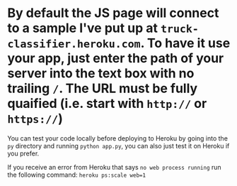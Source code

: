 # By default the JS page will connect to a sample I've put up at `truck-classifier.heroku.com`.  To have it use your app, just enter the path of your server into the text box with no trailing `/`.  The URL must be fully quaified (i.e. start with `http://` or `https://`)

You can test your code locally before deploying to Heroku by going into the `py` directory and running `python app.py`, you can also just test it on Heroku if you prefer.

If you receive an error from Heroku that says `no web process running` run the following command: `heroku ps:scale web=1`
